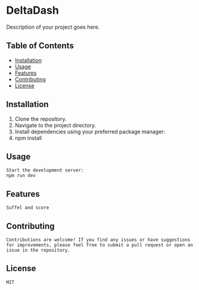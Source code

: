 # DeltaDash

Description of your project goes here.

## Table of Contents

- [Installation](#installation)
- [Usage](#usage)
- [Features](#features)
- [Contributing](#contributing)
- [License](#license)

## Installation

1. Clone the repository.
2. Navigate to the project directory.
3. Install dependencies using your preferred package manager:
4. npm install

## Usage
    Start the development server:
    npm run dev

## Features
    Suffel and score

## Contributing
    Contributions are welcome! If you find any issues or have suggestions for improvements, please feel free to submit a pull request or open an issue in the repository.

## License
    MIT